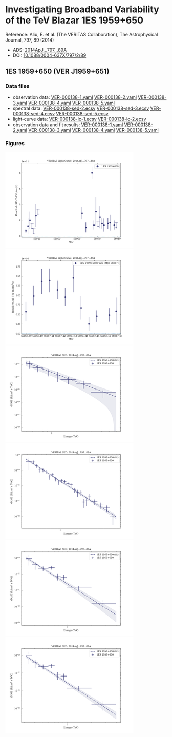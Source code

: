 # Investigating Broadband Variability of the TeV Blazar 1ES 1959+650

Reference:
Aliu, E. et al. (The VERITAS Collaboration), The Astrophysical Journal, 797, 89 (2014)

- ADS: [2014ApJ...797...89A](http://adsabs.harvard.edu/abs/2014ApJ...797...89A)
- DOI: [10.1088/0004-637X/797/2/89](https://doi.org/10.1088/0004-637X/797/2/89)

## 1ES 1959+650 (VER J1959+651)
### Data files

- observation data: [VER-000138-1.yaml](VER-000138-1.yaml)  [VER-000138-2.yaml](VER-000138-2.yaml)  [VER-000138-3.yaml](VER-000138-3.yaml)  [VER-000138-4.yaml](VER-000138-4.yaml)  [VER-000138-5.yaml](VER-000138-5.yaml)
- spectral data: [VER-000138-sed-2.ecsv](VER-000138-sed-2.ecsv)  [VER-000138-sed-3.ecsv](VER-000138-sed-3.ecsv)  [VER-000138-sed-4.ecsv](VER-000138-sed-4.ecsv)  [VER-000138-sed-5.ecsv](VER-000138-sed-5.ecsv)
- light-curve data: [VER-000138-lc-1.ecsv](VER-000138-lc-1.ecsv)  [VER-000138-lc-2.ecsv](VER-000138-lc-2.ecsv)
- observation data and fit results: [VER-000138-1.yaml](VER-000138-1.yaml)  [VER-000138-2.yaml](VER-000138-2.yaml)  [VER-000138-3.yaml](VER-000138-3.yaml)  [VER-000138-4.yaml](VER-000138-4.yaml)  [VER-000138-5.yaml](VER-000138-5.yaml)


### Figures

<img src="figures/2014ApJ...797...89A-VER-138-1-lc.png" alt="drawing" width="400"/>
<img src="figures/2014ApJ...797...89A-VER-138-2-lc.png" alt="drawing" width="400"/>
<img src="figures/2014ApJ...797...89A-VER-138-2-sed.png" alt="drawing" width="400"/>
<img src="figures/2014ApJ...797...89A-VER-138-3-sed.png" alt="drawing" width="400"/>
<img src="figures/2014ApJ...797...89A-VER-138-4-sed.png" alt="drawing" width="400"/>
<img src="figures/2014ApJ...797...89A-VER-138-5-sed.png" alt="drawing" width="400"/>
